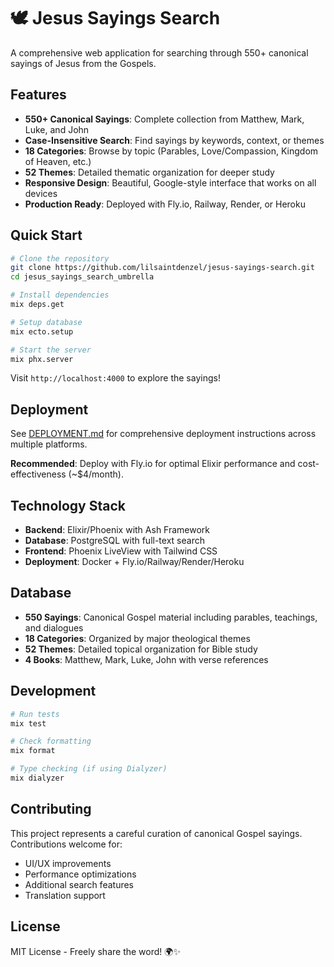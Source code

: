 # 🕊️ Jesus Sayings Search

A comprehensive web application for searching through 550+ canonical sayings of Jesus from the Gospels.

## Features

- **550+ Canonical Sayings**: Complete collection from Matthew, Mark, Luke, and John
- **Case-Insensitive Search**: Find sayings by keywords, context, or themes
- **18 Categories**: Browse by topic (Parables, Love/Compassion, Kingdom of Heaven, etc.)
- **52 Themes**: Detailed thematic organization for deeper study
- **Responsive Design**: Beautiful, Google-style interface that works on all devices
- **Production Ready**: Deployed with Fly.io, Railway, Render, or Heroku

## Quick Start

```bash
# Clone the repository
git clone https://github.com/lilsaintdenzel/jesus-sayings-search.git
cd jesus_sayings_search_umbrella

# Install dependencies
mix deps.get

# Setup database
mix ecto.setup

# Start the server
mix phx.server
```

Visit `http://localhost:4000` to explore the sayings!

## Deployment

See [DEPLOYMENT.md](DEPLOYMENT.md) for comprehensive deployment instructions across multiple platforms.

**Recommended**: Deploy with Fly.io for optimal Elixir performance and cost-effectiveness (~$4/month).

## Technology Stack

- **Backend**: Elixir/Phoenix with Ash Framework
- **Database**: PostgreSQL with full-text search
- **Frontend**: Phoenix LiveView with Tailwind CSS
- **Deployment**: Docker + Fly.io/Railway/Render/Heroku

## Database

- **550 Sayings**: Canonical Gospel material including parables, teachings, and dialogues
- **18 Categories**: Organized by major theological themes
- **52 Themes**: Detailed topical organization for Bible study
- **4 Books**: Matthew, Mark, Luke, John with verse references

## Development

```bash
# Run tests
mix test

# Check formatting
mix format

# Type checking (if using Dialyzer)
mix dialyzer
```

## Contributing

This project represents a careful curation of canonical Gospel sayings. Contributions welcome for:
- UI/UX improvements
- Performance optimizations
- Additional search features
- Translation support

## License

MIT License - Freely share the word! 🌍✨
